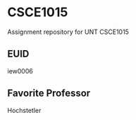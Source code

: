 # CSCE1015
Assignment repository for UNT CSCE1015
## EUID
iew0006
## Favorite Professor
Hochstetler
